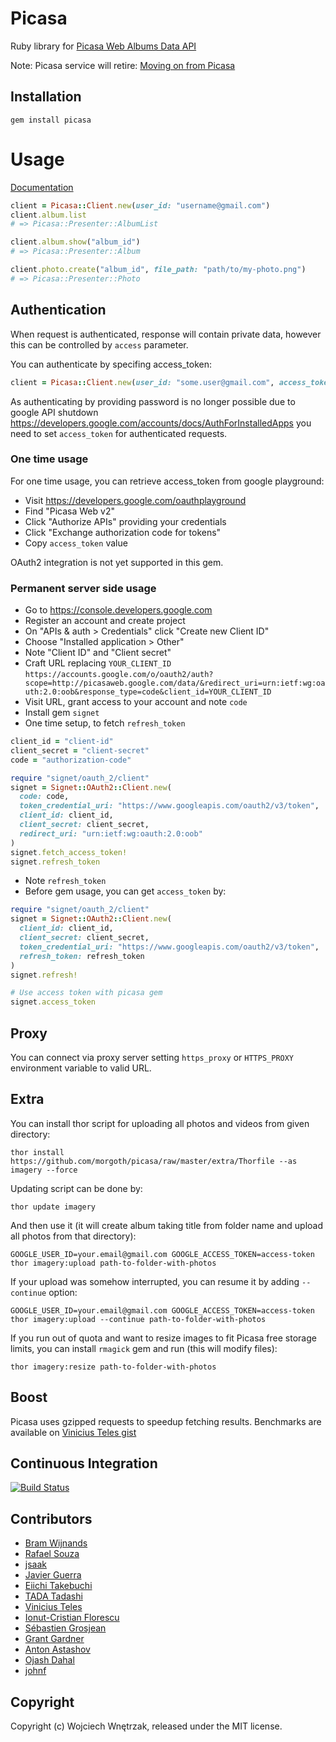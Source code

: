 # Picasa

Ruby library for [Picasa Web Albums Data API](https://developers.google.com/picasa-web/)

Note: Picasa service will retire: [Moving on from Picasa](http://googlephotos.blogspot.com/2016/02/moving-on-from-picasa.html)

## Installation

```
gem install picasa
```

# Usage

[Documentation](http://rubydoc.info/github/morgoth/picasa)

``` ruby
client = Picasa::Client.new(user_id: "username@gmail.com")
client.album.list
# => Picasa::Presenter::AlbumList

client.album.show("album_id")
# => Picasa::Presenter::Album

client.photo.create("album_id", file_path: "path/to/my-photo.png")
# => Picasa::Presenter::Photo
```

## Authentication

When request is authenticated, response will contain private data, however this can be controlled by `access` parameter.

You can authenticate by specifing access_token:

```ruby
client = Picasa::Client.new(user_id: "some.user@gmail.com", access_token: "access-token")
```

As authenticating by providing password is no longer possible due to google API shutdown https://developers.google.com/accounts/docs/AuthForInstalledApps
you need to set `access_token` for authenticated requests.

### One time usage

For one time usage, you can retrieve access_token from google playground:
* Visit https://developers.google.com/oauthplayground
* Find "Picasa Web v2"
* Click "Authorize APIs" providing your credentials
* Click "Exchange authorization code for tokens"
* Copy `access_token` value

OAuth2 integration is not yet supported in this gem.

### Permanent server side usage

* Go to https://console.developers.google.com
* Register an account and create project
* On "APIs & auth > Credentials" click "Create new Client ID"
* Choose "Installed application > Other"
* Note "Client ID" and "Client secret"
* Craft URL replacing `YOUR_CLIENT_ID` `https://accounts.google.com/o/oauth2/auth?scope=http://picasaweb.google.com/data/&redirect_uri=urn:ietf:wg:oauth:2.0:oob&response_type=code&client_id=YOUR_CLIENT_ID`
* Visit URL, grant access to your account and note `code`
* Install gem `signet`
* One time setup, to fetch `refresh_token`
```ruby
client_id = "client-id"
client_secret = "client-secret"
code = "authorization-code"

require "signet/oauth_2/client"
signet = Signet::OAuth2::Client.new(
  code: code,
  token_credential_uri: "https://www.googleapis.com/oauth2/v3/token",
  client_id: client_id,
  client_secret: client_secret,
  redirect_uri: "urn:ietf:wg:oauth:2.0:oob"
)
signet.fetch_access_token!
signet.refresh_token
```
* Note `refresh_token`
* Before gem usage, you can get `access_token` by:
```ruby
require "signet/oauth_2/client"
signet = Signet::OAuth2::Client.new(
  client_id: client_id,
  client_secret: client_secret,
  token_credential_uri: "https://www.googleapis.com/oauth2/v3/token",
  refresh_token: refresh_token
)
signet.refresh!

# Use access token with picasa gem
signet.access_token
```

## Proxy

You can connect via proxy server setting `https_proxy` or `HTTPS_PROXY` environment variable to valid URL.

## Extra

You can install thor script for uploading all photos and videos from given directory:

```
thor install https://github.com/morgoth/picasa/raw/master/extra/Thorfile --as imagery --force
```

Updating script can be done by:

```
thor update imagery
```

And then use it (it will create album taking title from folder name and upload all photos from that directory):

```
GOOGLE_USER_ID=your.email@gmail.com GOOGLE_ACCESS_TOKEN=access-token thor imagery:upload path-to-folder-with-photos
```

If your upload was somehow interrupted, you can resume it by adding `--continue` option:

```
GOOGLE_USER_ID=your.email@gmail.com GOOGLE_ACCESS_TOKEN=access-token thor imagery:upload --continue path-to-folder-with-photos
```

If you run out of quota and want to resize images to fit Picasa free storage limits, you can install `rmagick` gem and run (this will modify files):

```
thor imagery:resize path-to-folder-with-photos
```

## Boost

Picasa uses gzipped requests to speedup fetching results. Benchmarks are available on [Vinicius Teles gist](https://gist.github.com/4012466)

## Continuous Integration
[![Build Status](https://secure.travis-ci.org/morgoth/picasa.png)](http://travis-ci.org/morgoth/picasa)

## Contributors

* [Bram Wijnands](https://github.com/Bram--)
* [Rafael Souza](https://github.com/rafaels)
* [jsaak](https://github.com/jsaak)
* [Javier Guerra](https://github.com/javierg)
* [Eiichi Takebuchi](https://github.com/GRGSIBERIA)
* [TADA Tadashi](https://github.com/tdtds)
* [Vinicius Teles](https://github.com/viniciusteles)
* [Ionut-Cristian Florescu](https://github.com/icflorescu)
* [Sébastien Grosjean](https://github.com/ZenCocoon)
* [Grant Gardner](https://github.com/lwoggardner)
* [Anton Astashov](https://github.com/astashov)
* [Ojash Dahal](https://github.com/ojash)
* [johnf](https://github.com/johnf)

## Copyright

Copyright (c) Wojciech Wnętrzak, released under the MIT license.
